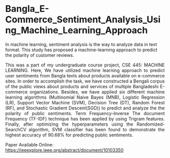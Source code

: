 # Bangla_E-Commerce_Sentiment_Analysis_Using_Machine_Learning_Approach


In machine learning, sentiment analysis is the way to analyze data in text format. This study has proposed a machine-learning approach to predict the polarity of customer reviews. 


<p align="justify">
This was a part of my undergraduate course project, CSE 445: MACHINE LEARNING. Here, We have utilized machine learning approach to predict user sentiments from Bangla texts about products available on e-commerce sites. In order to accomplish the task, we have constructed a Bengali corpus of the public views about products and services of multiple Bangladeshi E-commerce organizations. Besides, we have applied six different machine learning algorithms (Multinomial Naive Bayes (MNB), Logistic Regression (LR), Support Vector Machine (SVM), Decision Tree (DT), Random Forest (RF), and Stochastic Gradient Descent(SGD)) to predict and analyze the the polarity of public sentiments. Term Frequency–Inverse The document Frequency (TF-IDF) technique has been applied by using Trigram features. Finally, after optimizing the hyperparameters using the Randomized- SearchCV algorithm, SVM classifier has been found to demonstrate the highest accuracy of 90.68% for predicting public sentiments.

Paper Available Online: https://ieeexplore.ieee.org/abstract/document/10103350
</p>
